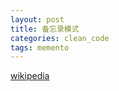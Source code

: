 ```yaml
---
layout: post
title: 备忘录模式
categories: clean_code
tags: memento
---
```


[wikipedia](https://en.wikipedia.org/wiki/Memento_pattern) 
